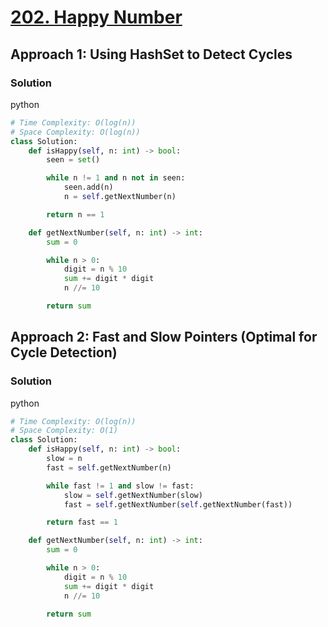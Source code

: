 # [202. Happy Number](https://leetcode.com/problems/happy-number/)

## Approach 1: Using HashSet to Detect Cycles

### Solution
python
```python
# Time Complexity: O(log(n))
# Space Complexity: O(log(n))
class Solution:
    def isHappy(self, n: int) -> bool:
        seen = set()

        while n != 1 and n not in seen:
            seen.add(n)
            n = self.getNextNumber(n)

        return n == 1

    def getNextNumber(self, n: int) -> int:
        sum = 0

        while n > 0:
            digit = n % 10
            sum += digit * digit
            n //= 10

        return sum
```

## Approach 2: Fast and Slow Pointers (Optimal for Cycle Detection)

### Solution
python
```python
# Time Complexity: O(log(n))
# Space Complexity: O(1)
class Solution:
    def isHappy(self, n: int) -> bool:
        slow = n
        fast = self.getNextNumber(n)

        while fast != 1 and slow != fast:
            slow = self.getNextNumber(slow)
            fast = self.getNextNumber(self.getNextNumber(fast))

        return fast == 1

    def getNextNumber(self, n: int) -> int:
        sum = 0

        while n > 0:
            digit = n % 10
            sum += digit * digit
            n //= 10

        return sum
```

